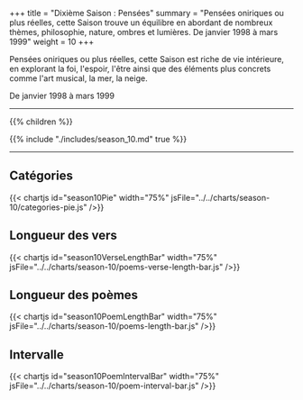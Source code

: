 +++
title = "Dixième Saison : Pensées"
summary = "Pensées oniriques ou plus réelles, cette Saison trouve un équilibre en abordant de nombreux thèmes, philosophie, nature, ombres et lumières. De janvier 1998 à mars 1999"
weight = 10
+++

Pensées oniriques ou plus réelles, cette Saison est riche de vie intérieure, en explorant la foi, l'espoir, l'être ainsi que des éléments plus concrets comme l'art musical, la mer, la neige.

De janvier 1998 à mars 1999

---
{{% children  %}}

{{% include "./includes/season_10.md" true %}}

---
## Catégories
{{< chartjs id="season10Pie" width="75%" jsFile="../../charts/season-10/categories-pie.js" />}}
## Longueur des vers
{{< chartjs id="season10VerseLengthBar" width="75%" jsFile="../../charts/season-10/poems-verse-length-bar.js" />}}
## Longueur des poèmes
{{< chartjs id="season10PoemLengthBar" width="75%" jsFile="../../charts/season-10/poems-length-bar.js" />}}
## Intervalle
{{< chartjs id="season10PoemIntervalBar" width="75%" jsFile="../../charts/season-10/poem-interval-bar.js" />}}
